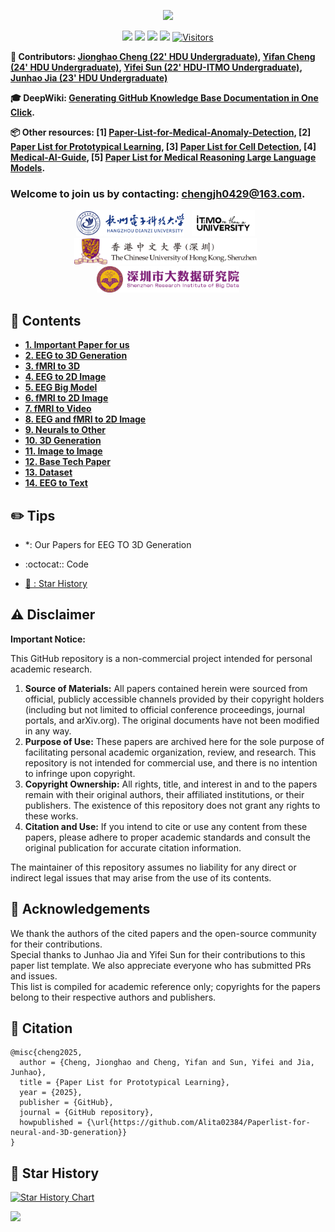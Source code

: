 ﻿<div id = "top"></div>

<div align="center">

[![](https://capsule-render.vercel.app/api?type=waving&height=200&color=0:0F172A,65:4F46E5,100:22D3EE&text=🌟%20Paper%20List%20for%20Neural%20and%203D%20Generation&fontSize=30&fontAlign=50&fontAlignY=40&fontColor=FFFFFF&desc=%E2%80%94%20Jionghao%20Cheng&descAlign=87&descAlignY=60&descSize=20)](#top)

</div>

<div align="center">
  
[![](https://img.shields.io/github/stars/Alita02384/Paperlist-for-neural-and-3D-generation)](https://github.com/Alita02384/Paperlist-for-neural-and-3D-generation)
[![](https://img.shields.io/github/forks/Alita02384/Paperlist-for-neural-and-3D-generation)](https://github.com/Alita02384/Paperlist-for-neural-and-3D-generation)
[![](https://img.shields.io/github/issues/Alita02384/Paperlist-for-neural-and-3D-generation)](https://github.com/Alita02384/Paperlist-for-neural-and-3D-generation/issues)
[![](https://img.shields.io/github/license/Alita02384/Paperlist-for-neural-and-3D-generation)](https://github.com/Alita02384/Paperlist-for-neural-and-3D-generation/blob/main/LICENSE) 
[![Visitors](https://api.visitorbadge.io/api/visitors?path=https%3A%2F%2Fgithub.com%2FAlita02384%2FPaperlist-for-neural-and-3D-generation&label=visitors&countColor=%2337d67a&style=flat&labelStyle=none)](https://visitorbadge.io/status?path=https%3A%2F%2Fgithub.com%2FAlita02384%2FPaperlist-for-neural-and-3D-generation)

</div>

**🦉 Contributors: [Jionghao Cheng (22' HDU Undergraduate)](https://github.com/Alita02384), [Yifan Cheng (24' HDU Undergraduate)](), [Yifei Sun (22' HDU-ITMO Undergraduate)](https://diaoquesang.github.io/), [Junhao Jia (23' HDU Undergraduate)](https://github.com/BeistMedAI)**

**🎓 DeepWiki: [Generating GitHub Knowledge Base Documentation in One Click](https://deepwiki.com/Alita02384/Paperlist-for-neural-and-3D-generation).**

**📦 Other resources: [1] [Paper-List-for-Medical-Anomaly-Detection](https://github.com/diaoquesang/Paper-List-for-Medical-Anomaly-Detection), [2] [Paper List for Prototypical Learning](https://github.com/BeistMedAI/Paper-List-for-Prototypical-Learning), [3] [Paper List for Cell Detection](https://github.com/li00000011/Paper-List-for-Cell-Detection), [4] [Medical-AI-Guide](https://github.com/diaoquesang/Medical-AI-Guide/), [5] [Paper List for Medical Reasoning Large Language Models](https://github.com/HovChen/Paper-List-for-Medical-Reasoning-Large-Language-Models).**

### Welcome to join us by contacting: chengjh0429@163.com.

<div>
<p align="center">
  <a href="https://www.hdu.edu.cn/"><img src="logos/HDU.png" height="42" alt="HDU" /></a>&nbsp;&nbsp;
  <a href="https://en.itmo.ru/"><img src="logos/ITMO.jpg" height="42" alt="ITMO" /></a>&nbsp;&nbsp;
  <a href="https://en.cuhk.edu.hk/"><img src="logos/CUHK-SZ.png" height="42" alt="CUHK-SZ" /></a>&nbsp;&nbsp;
  <a href="https://www.sribd.cn/"><img src="logos/SRIBD.png" height="42" alt="SRIBD" /></a>
</p>

## 📇 Contents
- [**1. Important Paper for us**](Important_paper/README.md)
- [**2. EEG to 3D Generation**](EEG_to_3D/README.md)
- [**3. fMRI to 3D**](fMRI_to_3D/README.md)
- [**4. EEG to 2D Image**](EEG_to_2D_Image/README.md)
- [**5. EEG Big Model**](EEG_Big_Model/README.md)
- [**6. fMRI to 2D Image**](fMRI_to_2D_Image/README.md)
- [**7. fMRI to Video**](fMRI_to_Video/README.md)
- [**8. EEG and fMRI to 2D Image**](EEG_and_fMRI_to_2D_Image/README.md)
- [**9. Neurals to Other**](Neurals_to_Other/README.md)
- [**10. 3D Generation**](3D_Generation/README.md)
- [**11. Image to Image**](Image_to_Image/README.md)
- [**12. Base Tech Paper**](Base_Tech_Paper/README.md)
- [**13. Dataset**](Dataset/README.md)
- [**14. EEG to Text**](EEG_to_Text/README.md)

## ✏️ Tips

- *: Our Papers for EEG TO 3D Generation

- :octocat:: Code

- [🥰 : Star History](#s0)

## ⚠️ Disclaimer

**Important Notice:**

This GitHub repository is a non-commercial project intended for personal academic research.

1.  **Source of Materials:** All papers contained herein were sourced from official, publicly accessible channels provided by their copyright holders (including but not limited to official conference proceedings, journal portals, and arXiv.org). The original documents have not been modified in any way.
2.  **Purpose of Use:** These papers are archived here for the sole purpose of facilitating personal academic organization, review, and research. This repository is not intended for commercial use, and there is no intention to infringe upon copyright.
3.  **Copyright Ownership:** All rights, title, and interest in and to the papers remain with their original authors, their affiliated institutions, or their publishers. The existence of this repository does not grant any rights to these works.
4.  **Citation and Use:** If you intend to cite or use any content from these papers, please adhere to proper academic standards and consult the original publication for accurate citation information.

The maintainer of this repository assumes no liability for any direct or indirect legal issues that may arise from the use of its contents.

## 🙏 Acknowledgements
We thank the authors of the cited papers and the open-source community for their contributions.  
Special thanks to Junhao Jia and Yifei Sun for their contributions to this paper list template.
We also appreciate everyone who has submitted PRs and issues.  
This list is compiled for academic reference only; copyrights for the papers belong to their respective authors and publishers.

## 💞 Citation

```
@misc{cheng2025,
  author = {Cheng, Jionghao and Cheng, Yifan and Sun, Yifei and Jia, Junhao},
  title = {Paper List for Prototypical Learning},
  year = {2025},
  publisher = {GitHub},
  journal = {GitHub repository},
  howpublished = {\url{https://github.com/Alita02384/Paperlist-for-neural-and-3D-generation}}
}
```

  ## 🥰 Star History
<div id = "s0"></div>

[![Star History Chart](https://api.star-history.com/svg?repos=Alita02384/Paperlist-for-neural-and-3D-generation&type=Timeline)](https://www.star-history.com/#Alita02384/Paperlist-for-neural-and-3D-generation&Timeline)


[![](https://capsule-render.vercel.app/api?type=waving&height=200&color=0:0F172A,65:4F46E5,100:22D3EE&text=Back%20to%20Top&section=footer&fontSize=30&fontAlignY=65&fontColor=FFFFFF)](#top)




